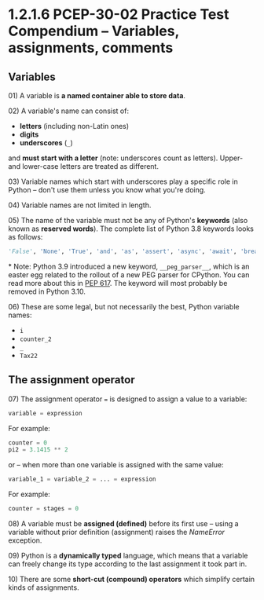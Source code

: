 # 1.2.1.6 PCEP-30-02 Practice Test Compendium – Variables, assignments, comments

## Variables

01\) A variable is **a named container able to store data**.

02\) A variable's name can consist of:

* **letters** (including non-Latin ones)
* **digits**
* **underscores** (`_`)

and **must start with a letter** (note: underscores count as letters). Upper- and lower-case letters are treated as different.

03\) Variable names which start with underscores play a specific role in Python – don't use them unless you know what you're doing.

04\) Variable names are not limited in length.

05\) The name of the variable must not be any of Python's **keywords** (also known as **reserved words**). The complete list of Python 3.8 keywords looks as follows:

```python
'False', 'None', 'True', 'and', 'as', 'assert', 'async', 'await', 'break', 'class', 'continue', 'def', 'del', 'elif', 'else', 'except', 'finally', 'for', 'from', 'global', 'if', 'import', 'in', 'is', 'lambda', 'nonlocal', 'not', 'or', 'pass', 'raise', 'return', 'try', 'while', 'with', 'yield'
```

\* Note: Python 3.9 introduced a new keyword, `__peg_parser__`, which is an easter egg related to the rollout of a new PEG parser for CPython. You can read more about this in [PEP 617](https://www.python.org/dev/peps/pep-0617/). The keyword will most probably be removed in Python 3.10.

06\) These are some legal, but not necessarily the best, Python variable names:

* `i`
* `counter_2`
* `_`
* `Tax22`

## The assignment operator

07\) The assignment operator `=` is designed to assign a value to a variable:

```python
variable = expression
```

For example:

```python
counter = 0
pi2 = 3.1415 ** 2
```

or – when more than one variable is assigned with the same value:

```python
variable_1 = variable_2 = ... = expression
```

For example:

```python
counter = stages = 0
```

08\) A variable must be **assigned (defined)** before its first use – using a variable without prior definition (assignment) raises the _NameError_ exception.

09\) Python is a **dynamically typed** language, which means that a variable can freely change its type according to the last assignment it took part in.

10\) There are some **short-cut (compound) operators** which simplify certain kinds of assignments.

